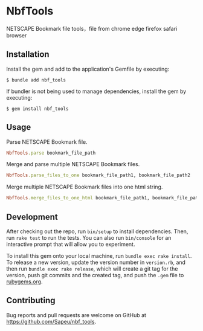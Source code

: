 # NbfTools

NETSCAPE Bookmark file tools，file from chrome edge firefox safari browser

## Installation

Install the gem and add to the application's Gemfile by executing:

    $ bundle add nbf_tools

If bundler is not being used to manage dependencies, install the gem by executing:

    $ gem install nbf_tools

## Usage

Parse NETSCAPE Bookmark file.

```ruby
NbfTools.parse bookmark_file_path
```

Merge and parse multiple NETSCAPE Bookmark files.

```ruby
NbfTools.parse_files_to_one bookmark_file_path1, bookmark_file_path2
```

Merge multiple NETSCAPE Bookmark files into one html string.

```ruby
NbfTools.merge_files_to_one_html bookmark_file_path1, bookmark_file_path2
```

## Development

After checking out the repo, run `bin/setup` to install dependencies. Then, run `rake test` to run the tests. You can also run `bin/console` for an interactive prompt that will allow you to experiment.

To install this gem onto your local machine, run `bundle exec rake install`. To release a new version, update the version number in `version.rb`, and then run `bundle exec rake release`, which will create a git tag for the version, push git commits and the created tag, and push the `.gem` file to [rubygems.org](https://rubygems.org).

## Contributing

Bug reports and pull requests are welcome on GitHub at https://github.com/Sapeu/nbf_tools.
